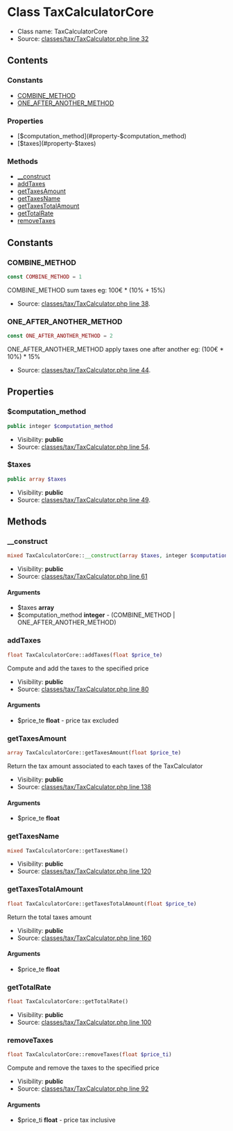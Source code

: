 Class TaxCalculatorCore
=====================





* Class name: TaxCalculatorCore
* Source: [classes/tax/TaxCalculator.php line 32](https://github.com/PrestaShop/PrestaShop/blob/1.6.1.1/classes/tax/TaxCalculator.php#L32)


Contents
--------

### Constants

* [COMBINE_METHOD](#constant-COMBINE_METHOD)
* [ONE_AFTER_ANOTHER_METHOD](#constant-ONE_AFTER_ANOTHER_METHOD)

### Properties

* [$computation_method](#property-$computation_method)
* [$taxes](#property-$taxes)

### Methods

* [__construct](#method-__construct)
* [addTaxes](#method-addTaxes)
* [getTaxesAmount](#method-getTaxesAmount)
* [getTaxesName](#method-getTaxesName)
* [getTaxesTotalAmount](#method-getTaxesTotalAmount)
* [getTotalRate](#method-getTotalRate)
* [removeTaxes](#method-removeTaxes)


Constants
----------


### <a name="constant-COMBINE_METHOD"></a>COMBINE_METHOD

```php
const COMBINE_METHOD = 1
```

COMBINE_METHOD sum taxes
eg: 100€ * (10% + 15%)



* Source: [classes/tax/TaxCalculator.php line 38](https://github.com/PrestaShop/PrestaShop/blob/1.6.1.1/classes/tax/TaxCalculator.php#L38).


### <a name="constant-ONE_AFTER_ANOTHER_METHOD"></a>ONE_AFTER_ANOTHER_METHOD

```php
const ONE_AFTER_ANOTHER_METHOD = 2
```

ONE_AFTER_ANOTHER_METHOD apply taxes one after another
eg: (100€ * 10%) * 15%



* Source: [classes/tax/TaxCalculator.php line 44](https://github.com/PrestaShop/PrestaShop/blob/1.6.1.1/classes/tax/TaxCalculator.php#L44).


Properties
----------


### <a name="property-$computation_method"></a>$computation_method

```php
public integer $computation_method
```





* Visibility: **public**
* Source: [classes/tax/TaxCalculator.php line 54](https://github.com/PrestaShop/PrestaShop/blob/1.6.1.1/classes/tax/TaxCalculator.php#L54).


### <a name="property-$taxes"></a>$taxes

```php
public array $taxes
```





* Visibility: **public**
* Source: [classes/tax/TaxCalculator.php line 49](https://github.com/PrestaShop/PrestaShop/blob/1.6.1.1/classes/tax/TaxCalculator.php#L49).


Methods
-------


### <a name="method-__construct"></a>__construct

```php
mixed TaxCalculatorCore::__construct(array $taxes, integer $computation_method)
```





* Visibility: **public**
* Source: [classes/tax/TaxCalculator.php line 61](https://github.com/PrestaShop/PrestaShop/blob/1.6.1.1/classes/tax/TaxCalculator.php#L61)


#### Arguments
* $taxes **array**
* $computation_method **integer** - (COMBINE_METHOD | ONE_AFTER_ANOTHER_METHOD)



### <a name="method-addTaxes"></a>addTaxes

```php
float TaxCalculatorCore::addTaxes(float $price_te)
```

Compute and add the taxes to the specified price



* Visibility: **public**
* Source: [classes/tax/TaxCalculator.php line 80](https://github.com/PrestaShop/PrestaShop/blob/1.6.1.1/classes/tax/TaxCalculator.php#L80)


#### Arguments
* $price_te **float** - price tax excluded



### <a name="method-getTaxesAmount"></a>getTaxesAmount

```php
array TaxCalculatorCore::getTaxesAmount(float $price_te)
```

Return the tax amount associated to each taxes of the TaxCalculator



* Visibility: **public**
* Source: [classes/tax/TaxCalculator.php line 138](https://github.com/PrestaShop/PrestaShop/blob/1.6.1.1/classes/tax/TaxCalculator.php#L138)


#### Arguments
* $price_te **float**



### <a name="method-getTaxesName"></a>getTaxesName

```php
mixed TaxCalculatorCore::getTaxesName()
```





* Visibility: **public**
* Source: [classes/tax/TaxCalculator.php line 120](https://github.com/PrestaShop/PrestaShop/blob/1.6.1.1/classes/tax/TaxCalculator.php#L120)




### <a name="method-getTaxesTotalAmount"></a>getTaxesTotalAmount

```php
float TaxCalculatorCore::getTaxesTotalAmount(float $price_te)
```

Return the total taxes amount



* Visibility: **public**
* Source: [classes/tax/TaxCalculator.php line 160](https://github.com/PrestaShop/PrestaShop/blob/1.6.1.1/classes/tax/TaxCalculator.php#L160)


#### Arguments
* $price_te **float**



### <a name="method-getTotalRate"></a>getTotalRate

```php
float TaxCalculatorCore::getTotalRate()
```





* Visibility: **public**
* Source: [classes/tax/TaxCalculator.php line 100](https://github.com/PrestaShop/PrestaShop/blob/1.6.1.1/classes/tax/TaxCalculator.php#L100)




### <a name="method-removeTaxes"></a>removeTaxes

```php
float TaxCalculatorCore::removeTaxes(float $price_ti)
```

Compute and remove the taxes to the specified price



* Visibility: **public**
* Source: [classes/tax/TaxCalculator.php line 92](https://github.com/PrestaShop/PrestaShop/blob/1.6.1.1/classes/tax/TaxCalculator.php#L92)


#### Arguments
* $price_ti **float** - price tax inclusive


